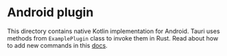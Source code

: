 # Android plugin

This directory contains native Kotlin implementation for Android.
Tauri uses methods from `ExamplePlugin` class to invoke them in Rust.
Read about how to add new commands in this [docs](https://v2.tauri.app/develop/plugins/develop-mobile/#adding-mobile-commands).
